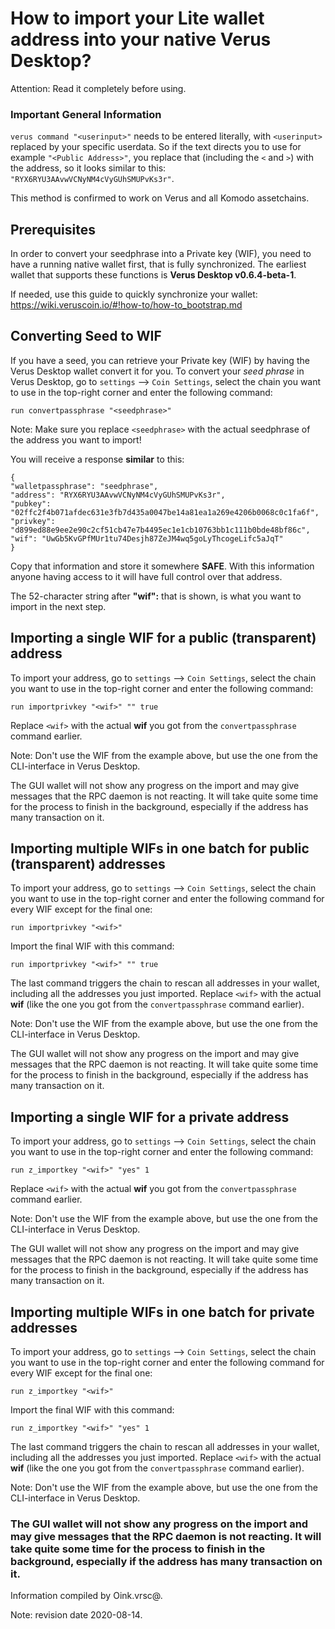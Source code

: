 # How to import your Lite wallet address into your native Verus Desktop?

Attention: Read it completely before using.

### Important General Information

`verus command "<userinput>"` needs to be entered literally, with `<userinput>` replaced by your specific userdata. So if the text directs you to use for example `"<Public Address>"`, you replace that (including the `<` and `>`) with the address,
so it looks similar to this: `"RYX6RYU3AAvwVCNyNM4cVyGUhSMUPvKs3r"`.

This method is confirmed to work on Verus and all Komodo assetchains.

## Prerequisites

In order to convert your seedphrase into a Private key (WIF), you need to have a running native wallet first, that is fully synchronized. The earliest wallet that supports these functions is **Verus Desktop v0.6.4-beta-1**.

If needed, use this guide to quickly synchronize your wallet: https://wiki.veruscoin.io/#!how-to/how-to_bootstrap.md

## Converting Seed to WIF
If you have a seed, you can retrieve your Private key (WIF) by having the Verus Desktop wallet convert it for you.
To convert your *seed phrase* in Verus Desktop, go to `settings` --> `Coin Settings`, select the chain you want to use in the top-right corner and enter the following command:
```
run convertpassphrase "<seedphrase>"
```

Note: Make sure you replace `<seedphrase>` with the actual seedphrase of the address you want to import!

You will receive a response __similar__ to this:
```
{
"walletpassphrase": "seedphrase",
"address": "RYX6RYU3AAvwVCNyNM4cVyGUhSMUPvKs3r",
"pubkey": "02ffc2f4b071afdec631e3fb7d435a0047be14a81ea1a269e4206b0068c0c1fa6f",
"privkey": "d899ed88e9ee2e90c2cf51cb47e7b4495ec1e1cb10763bb1c111b0bde48bf86c",
"wif": "UwGb5KvGPfMUr1tu74Desjh87ZeJM4wq5goLyThcogeLifc5aJqT"
}
```
Copy that information and store it somewhere **SAFE**. With this information anyone having access to it will have full control over that address.

The 52-character string after **"wif":** that is shown, is what you want to import in the next step.


## Importing a single WIF for a public (transparent) address
To import your address, go to `settings` --> `Coin Settings`, select the chain you want to use in the top-right corner and enter the following command:
```
run importprivkey "<wif>" "" true
```
Replace `<wif>` with the actual **wif** you got from the `convertpassphrase` command earlier.

Note: Don't use the WIF from the example above, but use the one from the CLI-interface in Verus Desktop.

The GUI wallet will not show any progress on the import and may give messages that the RPC daemon is not reacting. It will take quite some time for the process to finish in the background, especially if the address has many transaction on it.

## Importing multiple WIFs in one batch for public (transparent) addresses
To import your address, go to `settings` --> `Coin Settings`, select the chain you want to use in the top-right corner and enter the following command for every WIF except for the final one:
```
run importprivkey "<wif>"
```
Import the final WIF with this command:
```
run importprivkey "<wif>" "" true
```
The last command triggers the chain to rescan all addresses in your wallet, including all the addresses you just imported.
Replace `<wif>` with the actual **wif** (like the one you got from the `convertpassphrase` command earlier).

Note: Don't use the WIF from the example above, but use the one from the CLI-interface in Verus Desktop.

The GUI wallet will not show any progress on the import and may give messages that the RPC daemon is not reacting. It will take quite some time for the process to finish in the background, especially if the address has many transaction on it.

## Importing a single WIF for a private address
To import your address, go to `settings` --> `Coin Settings`, select the chain you want to use in the top-right corner and enter the following command:
```
run z_importkey "<wif>" "yes" 1
```
Replace `<wif>` with the actual **wif** you got from the `convertpassphrase` command earlier.

Note: Don't use the WIF from the example above, but use the one from the CLI-interface in Verus Desktop.

The GUI wallet will not show any progress on the import and may give messages that the RPC daemon is not reacting. It will take quite some time for the process to finish in the background, especially if the address has many transaction on it.

## Importing multiple WIFs in one batch for private addresses
To import your address, go to `settings` --> `Coin Settings`, select the chain you want to use in the top-right corner and enter the following command for every WIF except for the final one:
```
run z_importkey "<wif>"
```
Import the final WIF with this command:
```
run z_importkey "<wif>" "yes" 1
```
The last command triggers the chain to rescan all addresses in your wallet, including all the addresses you just imported.
Replace `<wif>` with the actual **wif** (like the one you got from the `convertpassphrase` command earlier).

Note: Don't use the WIF from the example above, but use the one from the CLI-interface in Verus Desktop.

### The GUI wallet will not show any progress on the import and may give messages that the RPC daemon is not reacting. It will take quite some time for the process to finish in the background, especially if the address has many transaction on it.


Information compiled by Oink.vrsc@.

Note: revision date 2020-08-14.
